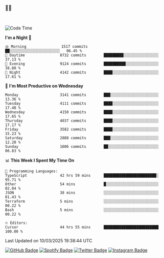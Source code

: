 ### 🤙🍺

<!-- <a href="https://github-readme-stats.vercel.app/api?username=hzak2xx&count_private=true&show_icons=true&theme=dracula">
  <img align="center" src="https://github-readme-stats.vercel.app/api?username=hzak2xx&count_private=true&show_icons=true&theme=dracula" />
</a>
</br> -->
</br>

<!--START_SECTION:waka-->
![Code Time](http://img.shields.io/badge/Code%20Time-3%2C904%20hrs%2048%20mins-blue)

**I'm a Night 🦉** 

```text
🌞 Morning                1517 commits        ██░░░░░░░░░░░░░░░░░░░░░░░   06.45 % 
🌆 Daytime                8732 commits        █████████░░░░░░░░░░░░░░░░   37.13 % 
🌃 Evening                9124 commits        ██████████░░░░░░░░░░░░░░░   38.80 % 
🌙 Night                  4142 commits        ████░░░░░░░░░░░░░░░░░░░░░   17.61 % 
```
📅 **I'm Most Productive on Wednesday** 

```text
Monday                   3141 commits        ███░░░░░░░░░░░░░░░░░░░░░░   13.36 % 
Tuesday                  4111 commits        ████░░░░░░░░░░░░░░░░░░░░░   17.48 % 
Wednesday                4150 commits        ████░░░░░░░░░░░░░░░░░░░░░   17.65 % 
Thursday                 4037 commits        ████░░░░░░░░░░░░░░░░░░░░░   17.17 % 
Friday                   3582 commits        ████░░░░░░░░░░░░░░░░░░░░░   15.23 % 
Saturday                 2888 commits        ███░░░░░░░░░░░░░░░░░░░░░░   12.28 % 
Sunday                   1606 commits        ██░░░░░░░░░░░░░░░░░░░░░░░   06.83 % 
```


📊 **This Week I Spent My Time On** 

```text
💬 Programming Languages: 
TypeScript               42 hrs 59 mins      ████████████████████████░   95.71 % 
Other                    54 mins             █░░░░░░░░░░░░░░░░░░░░░░░░   02.04 % 
JSON                     38 mins             ░░░░░░░░░░░░░░░░░░░░░░░░░   01.43 % 
Terraform                5 mins              ░░░░░░░░░░░░░░░░░░░░░░░░░   00.22 % 
Bash                     5 mins              ░░░░░░░░░░░░░░░░░░░░░░░░░   00.22 % 

🔥 Editors: 
Cursor                   44 hrs 55 mins      █████████████████████████   100.00 % 
```


 Last Updated on 10/03/2025 19:38:44 UTC
<!--END_SECTION:waka-->

[![GitHub Badge](https://img.shields.io/badge/GitHub-100000?style=for-the-badge&logo=github&logoColor=white)](https://github.com/hzak2xx)
[![Spotify Badge](https://img.shields.io/badge/Spotify-1ED760?&style=for-the-badge&logo=spotify&logoColor=white)](https://open.spotify.com/user/uf90s6sbbh75a1mt44clkhkvf)
[![Twitter Badge](https://img.shields.io/badge/Twitter-1DA1F2?style=for-the-badge&logo=twitter&logoColor=white)](https://twitter.com/hzak2xx)
[![Instagram Badge](https://img.shields.io/badge/Instagram-E4405F?style=for-the-badge&logo=instagram&logoColor=white)](https://www.instagram.com/hzak2xx/)
